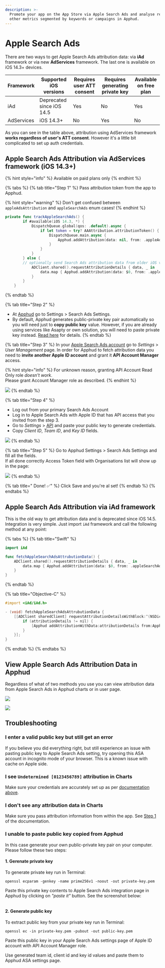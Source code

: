 ```yaml
---
description: >-
  Promote your app on the App Store via Apple Search Ads and analyse revenue and
  other metrics segmented by keywords or campaigns in Apphud.
---
```


# Apple Search Ads

There are two ways to get Apple Search Ads attribution data: via **iAd** framework or via new **AdServices** framework. The last one is available on iOS 14.3+ devices.

| Framework  | Supported iOS versions    | Requires user ATT consent | Requires generating private key | Available on free plan |
| ---------- | ------------------------- | ------------------------- | ------------------------------- | ---------------------- |
| iAd        | Deprecated since iOS 14.5 | Yes                       | No                              | Yes                    |
| AdServices | iOS 14.3+                 | No                        | Yes                             | No                     |

As you can see in the table above, attribution using AdServices framework **works regardless of user's ATT consent**. However it's a little bit complicated to set up auth credentials.

## Apple Search Ads Attribution via AdServices framework (iOS 14.3+) <a href="#how-does-integration-work" id="how-does-integration-work"></a>

{% hint style="info" %}
Available on paid plans only
{% endhint %}

{% tabs %}
{% tab title="Step 1" %}
Pass attribution token from the app to Apphud.

{% hint style="warning" %}
Don't get confused between `appleAdsAttribution` and `appleSearchAds` enum cases!&#x20;
{% endhint %}

```swift
private func trackAppleSearchAds() {
        if #available(iOS 14.3, *) {
            DispatchQueue.global(qos: .default).async {
                if let token = try? AAAttribution.attributionToken() {
                    DispatchQueue.main.async {
                        Apphud.addAttribution(data: nil, from: .appleAdsAttribution, identifer: token, callback: nil)
                    }
                }
            }
        } else {
        // optionally send Search Ads attribution data from older iOS versions
            ADClient.shared().requestAttributionDetails { data, _ in
                data.map { Apphud.addAttribution(data: $0, from: .appleSearchAds, callback: nil) }
            }
        }
    }
```
{% endtab %}

{% tab title="Step 2" %}
* At [Apphud](https://app.apphud.com) go to Settings > Search Ads Settings.
* By default, Apphud generates public-private key pair automatically so you will need just to **copy public key** value. However, if you are already using services like Asapty or own solution, you will need to paste private key instead. [Read here](../marketing/asapty.md#credentials-issue-between-apphud-and-asapty) for details.
{% endtab %}

{% tab title="Step 3" %}
In your [Apple Search Ads account](https://searchads.apple.com) go to _Settings_  > _User Management_ page. In order for Apphud to fetch attribution data you need to **invite another Apple ID account** and grant it **API Account Manager** access.

{% hint style="info" %}
For unknown reason, granting API Account Read Only role _doesn't work_.\
Please grant Account Manager role as described.
{% endhint %}

![](<../../.gitbook/assets/asa\_access (1).png>)
{% endtab %}

{% tab title="Step 4" %}
* Log out from your primary Search Ads Account
* Log in to Apple Search Ads with Apple ID that has API access that you invited from the step 3.
* Go to _Settings_ > [API](https://app.searchads.apple.com/cm/app/settings/apicertificates) and paste your public key to generate credentials.
* Copy _Client ID_, _Team ID_, and _Key ID_ fields.

![](<../../.gitbook/assets/2 (1).png>)
{% endtab %}

{% tab title="Step 5" %}
Go to Apphud Settings > Search Ads Settings and fill all the fields.\
If all done correctly Access Token field with Organisations list will show up in the page:

![](../../.gitbook/assets/asa\_settings.png)
{% endtab %}

{% tab title=" Done! ✅" %}
Click Save and you're al set!
{% endtab %}
{% endtabs %}

## Apple Search Ads Attribution via iAd framework <a href="#how-does-integration-work" id="how-does-integration-work"></a>

This is the old way to get attribution data and is deprecated since iOS 14.5. \
Integration is very simple. Just import `iAd` framework and call the following method at any point:

{% tabs %}
{% tab title="Swift" %}
```swift
import iAd

func fetchAppleSearchAdsAttrubutionData() {
    ADClient.shared().requestAttributionDetails { data, _ in
        data.map { Apphud.addAttribution(data: $0, from: .appleSearchAds, callback: nil) }
    }
}
```
{% endtab %}

{% tab title="Objective-C" %}
```objectivec
#import <iAd/iAd.h>

- (void) fetchAppleSearchAdsAttrubutionData {
    [[ADClient sharedClient] requestAttributionDetailsWithBlock:^(NSDictionary<NSString *,NSObject *> * _Nullable attributionDetails, NSError * _Nullable error) {
        if (attributionDetails != nil) {
            [Apphud addAttributionWithData:attributionDetails from:ApphudAttributionProviderAppleSearchAds identifer:nil callback:nil];
        }
    }];
}
```
{% endtab %}
{% endtabs %}

## View Apple Search Ads Attribution Data in Apphud

Regardless of what of two methods you use you can view attribution data from Apple Search Ads in Apphud charts or in user page.

![](../../.gitbook/assets/asa\_charts.png)

![](../../.gitbook/assets/apple-search-ads-view-user.png)

## Troubleshooting

### I enter a valid public key but still get an error

If you believe you did everything right, but still experience an issue with pasting public key to Apple Search Ads setting, try opening this ASA account in incognito mode of your browser. This is a known issue with cache on Apple side.

### I see `Undetermined [0123456789]` attribution in Charts

Make sure your credentials are accurately set up as per [documentation above](apple-search-ads.md#how-does-integration-work).

### I don't see any attribution data in Charts

Make sure you pass attribution information from within the app. See [Step 1](apple-search-ads.md#how-does-integration-work) of the documentation.

### I unable to paste public key copied from Apphud

In this case generate your own public-private key pair on your computer. Please follow these two steps:

#### 1. Gerenate private key

To generate private key run in Terminal:

```
openssl ecparam -genkey -name prime256v1 -noout -out private-key.pem
```

Paste this private key contents to Apple Search Ads integration page in Apphud by clicking on _"paste it"_ button. See the screenshot below:

<figure><img src="../../.gitbook/assets/image (4).png" alt=""><figcaption></figcaption></figure>

#### 2. Generate public key

To extract public key from your private key run in Terminal:

```
openssl ec -in private-key.pem -pubout -out public-key.pem
```

Paste this public key in your Apple Search Ads settings page of Apple ID account with API Account Manager role.&#x20;

Use generated team id, client id and key id values and paste them to Apphud ASA settings page.
